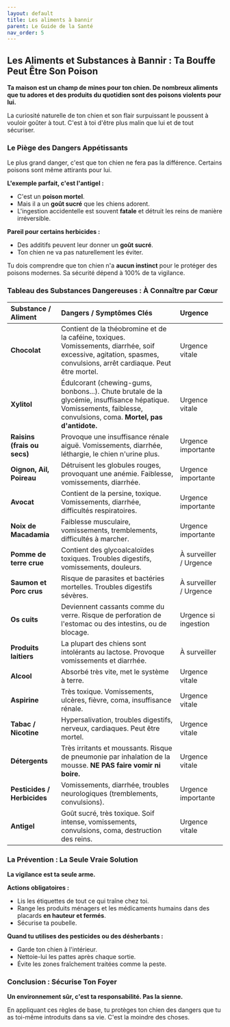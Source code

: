```yaml
---
layout: default
title: Les aliments à bannir
parent: Le Guide de la Santé
nav_order: 5
---
```


## **Les Aliments et Substances à Bannir : Ta Bouffe Peut Être Son Poison**

**Ta maison est un champ de mines pour ton chien. De nombreux aliments que tu adores et des produits du quotidien sont des poisons violents pour lui.**

La curiosité naturelle de ton chien et son flair surpuissant le poussent à vouloir goûter à tout. C'est à toi d'être plus malin que lui et de tout sécuriser.

### **Le Piège des Dangers Appétissants**

Le plus grand danger, c'est que ton chien ne fera pas la différence. Certains poisons sont même attirants pour lui.

**L'exemple parfait, c'est l'antigel :**
- C'est un **poison mortel**.
- Mais il a un **goût sucré** que les chiens adorent.
- L'ingestion accidentelle est souvent **fatale** et détruit les reins de manière irréversible.

**Pareil pour certains herbicides :**
- Des additifs peuvent leur donner un **goût sucré**.
- Ton chien ne va pas naturellement les éviter.

Tu dois comprendre que ton chien n'a **aucun instinct** pour le protéger des poisons modernes. Sa sécurité dépend à 100% de ta vigilance.

### **Tableau des Substances Dangereuses : À Connaître par Cœur**

| Substance / Aliment | Dangers / Symptômes Clés | Urgence |
| :--- | :--- | :--- |
| **Chocolat** | Contient de la théobromine et de la caféine, toxiques. Vomissements, diarrhée, soif excessive, agitation, spasmes, convulsions, arrêt cardiaque. Peut être mortel. | Urgence vitale |
| **Xylitol** | Édulcorant (chewing-gums, bonbons...). Chute brutale de la glycémie, insuffisance hépatique. Vomissements, faiblesse, convulsions, coma. **Mortel, pas d'antidote.** | Urgence vitale |
| **Raisins (frais ou secs)** | Provoque une insuffisance rénale aiguë. Vomissements, diarrhée, léthargie, le chien n'urine plus. | Urgence importante |
| **Oignon, Ail, Poireau** | Détruisent les globules rouges, provoquant une anémie. Faiblesse, vomissements, diarrhée. | Urgence importante |
| **Avocat** | Contient de la persine, toxique. Vomissements, diarrhée, difficultés respiratoires. | Urgence importante |
| **Noix de Macadamia** | Faiblesse musculaire, vomissements, tremblements, difficultés à marcher. | Urgence importante |
| **Pomme de terre crue** | Contient des glycoalcaloïdes toxiques. Troubles digestifs, vomissements, douleurs. | À surveiller / Urgence |
| **Saumon et Porc crus** | Risque de parasites et bactéries mortelles. Troubles digestifs sévères. | À surveiller / Urgence |
| **Os cuits** | Deviennent cassants comme du verre. Risque de perforation de l'estomac ou des intestins, ou de blocage. | Urgence si ingestion |
| **Produits laitiers** | La plupart des chiens sont intolérants au lactose. Provoque vomissements et diarrhée. | À surveiller |
| **Alcool** | Absorbé très vite, met le système à terre. | Urgence vitale |
| **Aspirine** | Très toxique. Vomissements, ulcères, fièvre, coma, insuffisance rénale. | Urgence vitale |
| **Tabac / Nicotine** | Hypersalivation, troubles digestifs, nerveux, cardiaques. Peut être mortel. | Urgence vitale |
| **Détergents** | Très irritants et moussants. Risque de pneumonie par inhalation de la mousse. **NE PAS faire vomir ni boire.** | Urgence vitale |
| **Pesticides / Herbicides** | Vomissements, diarrhée, troubles neurologiques (tremblements, convulsions). | Urgence importante |
| **Antigel** | Goût sucré, très toxique. Soif intense, vomissements, convulsions, coma, destruction des reins. | Urgence vitale |

### **La Prévention : La Seule Vraie Solution**

**La vigilance est ta seule arme.**

**Actions obligatoires :**
- Lis les étiquettes de tout ce qui traîne chez toi.
- Range les produits ménagers et les médicaments humains dans des placards **en hauteur et fermés**.
- Sécurise ta poubelle.

**Quand tu utilises des pesticides ou des désherbants :**
- Garde ton chien à l'intérieur.
- Nettoie-lui les pattes après chaque sortie.
- Évite les zones fraîchement traitées comme la peste.

### **Conclusion : Sécurise Ton Foyer**

**Un environnement sûr, c'est ta responsabilité. Pas la sienne.**

En appliquant ces règles de base, tu protèges ton chien des dangers que tu as toi-même introduits dans sa vie. C'est la moindre des choses. 